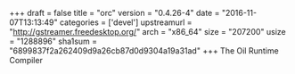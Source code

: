 +++
draft = false
title = "orc"
version = "0.4.26-4"
date = "2016-11-07T13:13:49"
categories = ['devel']
upstreamurl = "http://gstreamer.freedesktop.org/"
arch = "x86_64"
size = "207200"
usize = "1288896"
sha1sum = "6899837f2a262409d9a26cb87d0d9304a19a31ad"
+++
The Oil Runtime Compiler